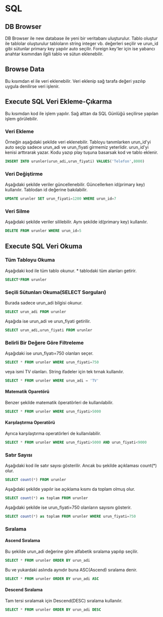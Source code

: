 # SQL
## DB Browser
DB Browser ile new database ile yeni bir veritabanı uluşturulur. Tablo oluştur ile tablolar oluşturulur tabloların string integer vb. değerleri seçilir ve urun_id gibi sütunlar primary key yapılır auto seçilir. Foreign key'ler için ise  yabancı anahtar kısmından ilgili tablo ve sütun eklenebilir.

## Browse Data
Bu kısımdan el ile veri eklenebilir. Veri eklenip sağ tarafa değeri yazılıp uygula denilirse veri işlenir.

## Execute SQL Veri Ekleme-Çıkarma
Bu kısımdan kod ile işlem yapılır. Sağ alttan da SQL Günlüğü seçilirse yapılan işlem görülebilir.
### Veri Ekleme
 Örneğin aşağıdaki şekilde veri eklenebilir. Tabloyu tanımlarken urun_id'yi auto seçip  sadece urun_adi ve urun_fiyati girmemiz yeterlidir. urun_id'yi kenisi arttırarak yazar. Kodu yazıp play tuşuna basarsak kod ve tablo eklenir.
```SQL
INSERT INTO urunler(urun_adi,urun_fiyati) VALUES('Telefon',8000)
```
### Veri Değiştirme
Aşağıdaki şekilde veriler güncellenebilir. Güncellerken id(primary key) kullanılır. Tablodan id değerine bakılabilir.
```SQL
UPDATE urunler SET urun_fiyati=1200 WHERE urun_id=7
```
### Veri Silme
Aşağıdaki şekilde veriler sililebilir. Aynı şekilde id(primary key) kullanılır.
```SQL
DELETE FROM urunler WHERE urun_id=5
```

## Execute SQL Veri Okuma
### Tüm Tabloyu Okuma
Aşağıdaki kod ile tüm tablo okunur. * tablodaki tüm alanları getirir.
```SQL
SELECT*FROM urunler
```
### Seçili Sütunları Okuma(SELECT Sorguları)
Burada sadece urun_adi bilgisi okunur.
```SQL
SELECT urun_adi FROM urunler
```
Aşağıda ise urun_adi ve urun_fiyati getirilir.
```SQL
SELECT urun_adi,urun_fiyati FROM urunler
```
### Belirli Bir Değere Göre Filtreleme
Aşağıdaki ise urun_fiyatı=750 olanları seçer.
```SQL
SELECT * FROM urunler WHERE urun_fiyati=750
```
veya ismi TV olanları. String ifadeler için tek tırnak kullanılır.
```SQL
SELECT * FROM urunler WHERE urun_adi = 'TV'
```
#### Matematik Oparetörü
Benzer şekilde matematik öperatörleri de kullanılabilir.
```SQL
SELECT * FROM urunler WHERE urun_fiyati>5000
```
#### Karşılaştırma Operatörü
Ayrıca karşılaştırma operatörleri de kullanılabilir.
```SQL
SELECT * FROM urunler WHERE urun_fiyati>5000 AND urun_fiyati<9000
```
### Satır Sayısı
Aşağıdaki kod ile satır sayısı gösterilir. Ancak bu şekilde açıklaması count(*) olur.
```SQL
SELECT count(*) FROM urunler
```
Aşağıdaki şekilde yapılır ise açıklama kısmı da toplam olmuş olur.
```SQL
SELECT count(*) as toplam FROM urunler
```
Aşağıdaki şekilde ise urun_fiyati=750 olanların sayısını gösterir.
```SQL
SELECT count(*) as toplam FROM urunler WHERE urun_fiyati=750
```
### Sıralama
#### Ascend Sıralama
Bu şekilde urun_adi değerine göre alfabetik sıralama yapılıp seçilir. 
```SQL
SELECT * FROM urunler ORDER BY urun_adi
```
Bu ve yukardaki aslında aynıdır buna ASC(Ascend) sıralama denir.
```SQL
SELECT * FROM urunler ORDER BY urun_adi ASC
```
#### Descend Sıralama
Tam tersi sıralamak için Descend(DESC) sıralama kullanılır.
```SQL
SELECT * FROM urunler ORDER BY urun_adi DESC
```














